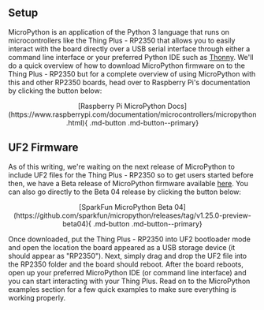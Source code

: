 



## Setup

MicroPython is an application of the Python 3 language that runs on microcontrollers like the Thing Plus - RP2350 that allows you to easily interact with the board directly over a USB serial interface through either a command line interface or your preferred Python IDE such as [Thonny](https://thonny.org/). We'll do a quick overview of how to download MicroPython firmware on to the Thing Plus - RP2350 but for a complete overview of using MicroPython with this and other RP2350 boards, head over to Raspberry Pi's documentation by clicking the button below:

<center>
    [Raspberry Pi MicroPython Docs](https://www.raspberrypi.com/documentation/microcontrollers/micropython.html){ .md-button .md-button--primary}
</center>

## UF2 Firmware

As of this writing, we're waiting on the next release of MicroPython to include UF2 files for the Thing Plus - RP2350 so to get users started before then, we have a Beta release of MicroPython firmware available [here](https://github.com/sparkfun/micropython-rp2350/releases). You can also go directly to the Beta 04 release by clicking the button below:

<center>
    [SparkFun MicroPython Beta 04](https://github.com/sparkfun/micropython/releases/tag/v1.25.0-preview-beta04){ .md-button .md-button--primary}
</center>

Once downloaded, put the Thing Plus - RP2350 into UF2 bootloader mode and open the location the board appeared as a USB storage device (it should appear as "RP2350"). Next, simply drag and drop the UF2 file into the RP2350 folder and the board should reboot. After the board reboots, open up your preferred MicroPython IDE (or command line interface) and you can start interacting with your Thing Plus. Read on to the MicroPython examples section for a few quick examples to make sure everything is working properly.